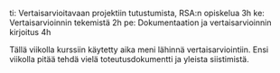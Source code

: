 ti: Vertaisarvioitavaan projektiin tutustumista, RSA:n opiskelua 3h
ke: Vertaisarvioinnin tekemistä 2h
pe: Dokumentaation ja vertaisarvioinnin kirjoitus 4h

Tällä viikolla kurssiin käytetty aika meni lähinnä vertaisarviointiin. Ensi viikolla pitää tehdä vielä toteutusdokumentti ja yleista siistimistä.